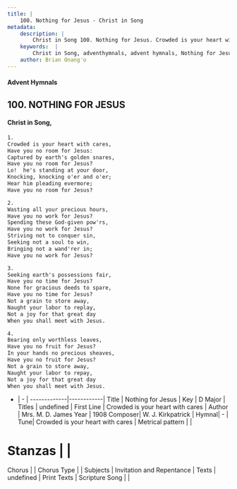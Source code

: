 ```yaml
---
title: |
    100. Nothing for Jesus - Christ in Song
metadata:
    description: |
        Christ in Song 100. Nothing for Jesus. Crowded is your heart with cares, Have you no room for Jesus: Captured by earth's golden snares, Have you no room for Jesus? Lo!  he's standing at your door, Knocking, knocking o'er and o'er; Hear him pleading evermore; Have you no room for Jesus?
    keywords:  |
        Christ in Song, adventhymnals, advent hymnals, Nothing for Jesus, Crowded is your heart with cares. 
    author: Brian Onang'o
---
```


#### Advent Hymnals
## 100. NOTHING FOR JESUS
####  Christ in Song,

```txt
1.
Crowded is your heart with cares,
Have you no room for Jesus:
Captured by earth's golden snares,
Have you no room for Jesus?
Lo!  he's standing at your door,
Knocking, knocking o'er and o'er;
Hear him pleading evermore;
Have you no room for Jesus?

2.
Wasting all your precious hours,
Have you no work for Jesus?
Spending these God-given pow'rs,
Have you no work for Jesus?
Striving not to conquer sin,
Seeking not a soul to win,
Bringing not a wand'rer in;
Have you no work for Jesus?

3.
Seeking earth's possessions fair,
Have you no time for Jesus?
None for gracious deeds to spare,
Have you no time for Jesus?
Not a grain to store away,
Naught your labor to replay,
Not a joy for that great day
When you shall meet with Jesus.

4.
Bearing only worthless leaves,
Have you no fruit for Jesus?
In your hands no precious sheaves,
Have you no fruit for Jesus?
Not a grain to store away,
Naught your labor to repay,
Not a joy for that great day
When you shall meet with Jesus.


```

- |   -  |
-------------|------------|
Title | Nothing for Jesus |
Key | D Major |
Titles | undefined |
First Line | Crowded is your heart with cares |
Author | Mrs. M. D. James
Year | 1908
Composer| W. J. Kirkpatrick |
Hymnal|  - |
Tune| Crowded is your heart with cares |
Metrical pattern | |
# Stanzas |  |
Chorus |  |
Chorus Type |  |
Subjects | Invitation and Repentance |
Texts | undefined |
Print Texts | 
Scripture Song |  |
    
